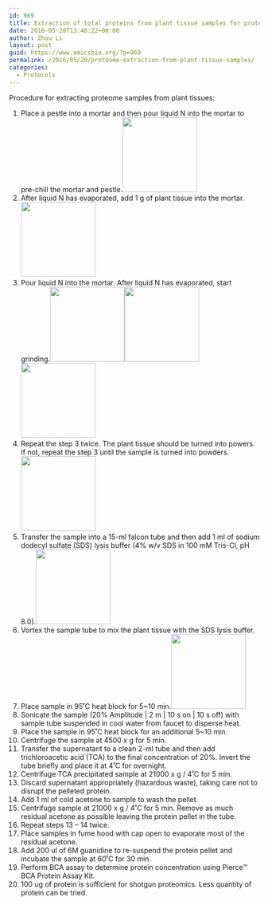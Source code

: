```yaml
---
id: 969
title: Extraction of total proteins from plant tissue samples for proteomics
date: 2016-05-20T13:48:22+00:00
author: Zhou Li
layout: post
guid: https://www.omicsbio.org/?p=969
permalink: /2016/05/20/proteome-extraction-from-plant-tissue-samples/
categories:
  - Protocols
---
```

Procedure for extracting proteome samples from plant tissues:

  1. Place a pestle into a mortar and then pour liquid N into the mortar to pre-chill the mortar and pestle.[<img class="aligncenter wp-image-1051 size-thumbnail" src="https://www.omicsbio.org/wp-content/uploads/2016/05/IMG_2249-150x150.jpg" alt="" width="150" height="150" />](https://www.omicsbio.org/wp-content/uploads/2016/05/IMG_2249.jpg)
  2. After liquid N has evaporated, add 1 g of plant tissue into the mortar.[<img class="size-thumbnail wp-image-1052 aligncenter" src="https://www.omicsbio.org/wp-content/uploads/2016/05/IMG_2250-150x150.jpg" alt="" width="150" height="150" />](https://www.omicsbio.org/wp-content/uploads/2016/05/IMG_2250.jpg)
  3. Pour liquid N into the mortar. After liquid N has evaporated, start grinding.[<img class="size-thumbnail wp-image-1054 aligncenter" src="https://www.omicsbio.org/wp-content/uploads/2016/05/IMG_2252-150x150.jpg" alt="" width="150" height="150" />](https://www.omicsbio.org/wp-content/uploads/2016/05/IMG_2252.jpg)[<img class="size-thumbnail wp-image-1055 aligncenter" src="https://www.omicsbio.org/wp-content/uploads/2016/05/IMG_2253-150x150.jpg" alt="" width="150" height="150" />](https://www.omicsbio.org/wp-content/uploads/2016/05/IMG_2253.jpg)[<img class="size-thumbnail wp-image-1056 aligncenter" src="https://www.omicsbio.org/wp-content/uploads/2016/05/IMG_2254-150x150.jpg" alt="" width="150" height="150" />](https://www.omicsbio.org/wp-content/uploads/2016/05/IMG_2254.jpg)
  4. Repeat the step 3 twice. The plant tissue should be turned into powers. If not, repeat the step 3 until the sample is turned into powders.[<img class="size-thumbnail wp-image-1057 aligncenter" src="https://www.omicsbio.org/wp-content/uploads/2016/05/IMG_2255-150x150.jpg" alt="" width="150" height="150" />](https://www.omicsbio.org/wp-content/uploads/2016/05/IMG_2255.jpg)
  5. Transfer the sample into a 15-ml falcon tube and then add 1 ml of sodium dodecyl sulfate (SDS) lysis buffer (4% w/v SDS in 100 mM Tris-Cl, pH 8.0).[<img class="size-thumbnail wp-image-1060 aligncenter" src="https://www.omicsbio.org/wp-content/uploads/2016/05/IMG_2258-150x150.jpg" alt="" width="150" height="150" />](https://www.omicsbio.org/wp-content/uploads/2016/05/IMG_2258.jpg)
  6. Vortex the sample tube to mix the plant tissue with the SDS lysis buffer.
  7. Place sample in 95˚C heat block for 5~10 min.[<img class="size-thumbnail wp-image-1061 aligncenter" src="https://www.omicsbio.org/wp-content/uploads/2016/05/IMG_2263-150x150.jpg" alt="" width="150" height="150" />](https://www.omicsbio.org/wp-content/uploads/2016/05/IMG_2263.jpg)
  8. Sonicate the sample (20% Amplitude | 2 m | 10 s on | 10 s off) with sample tube suspended in cool water from faucet to disperse heat.
  9. Place the sample in 95˚C heat block for an additional 5~10 min.
 10. Centrifuge the sample at 4500 x g for 5 min.
 11. Transfer the supernatant to a clean 2-ml tube and then add trichloroacetic acid (TCA) to the final concentration of 20%. Invert the tube briefly and place it at 4˚C for overnight.
 12. Centrifuge TCA precipitated sample at 21000 x g / 4˚C for 5 min.
 13. Discard supernatant appropriately (hazardous waste), taking care not to disrupt the pelleted protein.
 14. Add 1 ml of cold acetone to sample to wash the pellet.
 15. Centrifuge sample at 21000 x g / 4˚C for 5 min. Remove as much residual acetone as possible leaving the protein pellet in the tube.
 16. Repeat steps 13 – 14 twice.
 17. Place samples in fume hood with cap open to evaporate most of the residual acetone.
 18. Add 200 ul of 6M guanidine to re-suspend the protein pellet and incubate the sample at 60˚C for 30 min.
 19. Perform BCA assay to determine protein concentration using Pierce™ BCA Protein Assay Kit.
 20. 100 ug of protein is sufficient for shotgun proteomics. Less quantity of protein can be tried.
